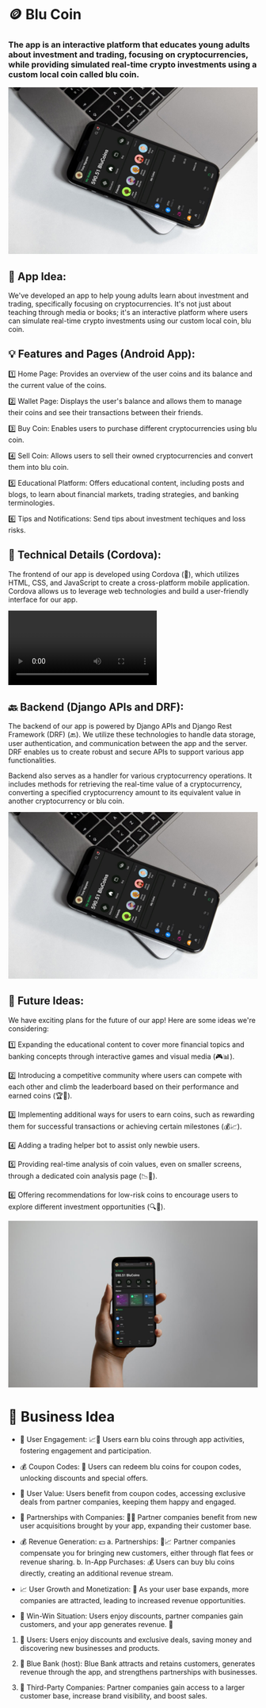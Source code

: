 # 🪙 Blu Coin

### The app is an interactive platform that educates young adults about investment and trading, focusing on cryptocurrencies, while providing simulated real-time crypto investments using a custom local coin called blu coin.



![](https://github.com/Revisto/wafer-app/blob/master/img/mk.jpg?raw=true)

## 📱 App Idea:
We've developed an app to help young adults learn about investment and trading, specifically focusing on cryptocurrencies. It's not just about teaching through media or books; it's an interactive platform where users can simulate real-time crypto investments using our custom local coin, blu coin.

## 💡 Features and Pages (Android App):
1️⃣ Home Page: Provides an overview of the user coins and its balance and the current value of the coins.

2️⃣ Wallet Page: Displays the user's balance and allows them to manage their coins and see their transactions between their friends.

3️⃣ Buy Coin: Enables users to purchase different cryptocurrencies using blu coin.

4️⃣ Sell Coin: Allows users to sell their owned cryptocurrencies and convert them into blu coin.

5️⃣ Educational Platform: Offers educational content, including posts and blogs, to learn about financial markets, trading strategies, and banking terminologies.

6️⃣ Tips and Notifications: Send tips about investment techiques and loss risks.

## 🔧 Technical Details (Cordova):
The frontend of our app is developed using Cordova (🔌), which utilizes HTML, CSS, and JavaScript to create a cross-platform mobile application. Cordova allows us to leverage web technologies and build a user-friendly interface for our app.

![](https://github.com/Revisto/wafer-app/blob/master/video/video.mp4?raw=true)

## 🔙 Backend (Django APIs and DRF):
The backend of our app is powered by Django APIs and Django Rest Framework (DRF) (🔙). We utilize these technologies to handle data storage, user authentication, and communication between the app and the server. DRF enables us to create robust and secure APIs to support various app functionalities.

Backend also serves as a handler for various cryptocurrency operations. It includes methods for retrieving the real-time value of a cryptocurrency, converting a specified cryptocurrency amount to its equivalent value in another cryptocurrency or blu coin.


![](https://github.com/Revisto/wafer-app/blob/master/img/mk.jpg?raw=true)


## 🚀 Future Ideas:
We have exciting plans for the future of our app! Here are some ideas we're considering:

1️⃣ Expanding the educational content to cover more financial topics and banking concepts through interactive games and visual media (🎮📊).

2️⃣ Introducing a competitive community where users can compete with each other and climb the leaderboard based on their performance and earned coins (🏆🤝).

3️⃣ Implementing additional ways for users to earn coins, such as rewarding them for successful transactions or achieving certain milestones (💰📈).

4️⃣ Adding a trading helper bot to assist only newbie users.

5️⃣ Providing real-time analysis of coin values, even on smaller screens, through a dedicated coin analysis page (📉📱).

6️⃣ Offering recommendations for low-risk coins to encourage users to explore different investment opportunities (🔍💼).


![](https://github.com/Revisto/wafer-app/blob/master/img/mk2.jpg?raw=true)

# 🤝 Business Idea

- 💼 User Engagement: 📈💙 Users earn blu coins through app activities, fostering engagement and participation.

- 💰 Coupon Codes: 💸 Users can redeem blu coins for coupon codes, unlocking discounts and special offers.

- 👥 User Value: Users benefit from coupon codes, accessing exclusive deals from partner companies, keeping them happy and engaged.

- 🤝 Partnerships with Companies: 🏢🤝 Partner companies benefit from new user acquisitions brought by your app, expanding their customer base.

- 💰 Revenue Generation: 💵
a. Partnerships: 💼📈 Partner companies compensate you for bringing new customers, either through flat fees or revenue sharing.
b. In-App Purchases: 💰 Users can buy blu coins directly, creating an additional revenue stream.

- 📈 User Growth and Monetization: 🚀 As your user base expands, more companies are attracted, leading to increased revenue opportunities.

- 🎉 Win-Win Situation: Users enjoy discounts, partner companies gain customers, and your app generates revenue. 🙌

1. 🎉 Users: Users enjoy discounts and exclusive deals, saving money and discovering new businesses and products.

2. 🎉 Blue Bank (host): Blue Bank attracts and retains customers, generates revenue through the app, and strengthens partnerships with businesses.

3. 🎉 Third-Party Companies: Partner companies gain access to a larger customer base, increase brand visibility, and boost sales.
